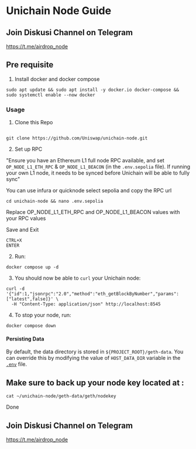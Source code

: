 # Unichain Node Guide

## Join Diskusi Channel on Telegram

https://t.me/airdrop_node

## Pre requisite

1. Install docker and docker compose

```
sudo apt update && sudo apt install -y docker.io docker-compose && sudo systemctl enable --now docker

```

### Usage

1. Clone this Repo

```

git clone https://github.com/Uniswap/unichain-node.git

```

2. Set up RPC

"Ensure you have an Ethereum L1 full node RPC available, and set `OP_NODE_L1_ETH_RPC` & `OP_NODE_L1_BEACON` (in the `.env.sepolia` file). If running your own L1 node, it needs to be synced before Unichain will be able to fully sync"

You can use infura or quicknode select sepolia and copy the RPC url

```
cd unichain-node && nano .env.sepolia

```

Replace OP_NODE_L1_ETH_RPC and OP_NODE_L1_BEACON values with your RPC values


Save and Exit

```
CTRL+X
ENTER

```

2. Run:

```
docker compose up -d
```

3. You should now be able to `curl` your Unichain node:

```
curl -d '{"id":1,"jsonrpc":"2.0","method":"eth_getBlockByNumber","params":["latest",false]}' \
  -H "Content-Type: application/json" http://localhost:8545
```

4. To stop your node, run:

```
docker compose down
```

#### Persisting Data

By default, the data directory is stored in `${PROJECT_ROOT}/geth-data`. You can override this by modifying the value of
`HOST_DATA_DIR` variable in the [`.env`](./.env) file.

## Make sure to back up your node key located at :

```
cat ~/unichain-node/geth-data/geth/nodekey
```

Done
## Join Diskusi Channel on Telegram

https://t.me/airdrop_node
